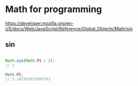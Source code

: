 # Math for programming

https://developer.mozilla.org/en-US/docs/Web/JavaScript/Reference/Global_Objects/Math/sin


## sin

```js

Math.sin(Math.PI / 2);
// 1

Math.PI;
// 3.141592653589793

```
